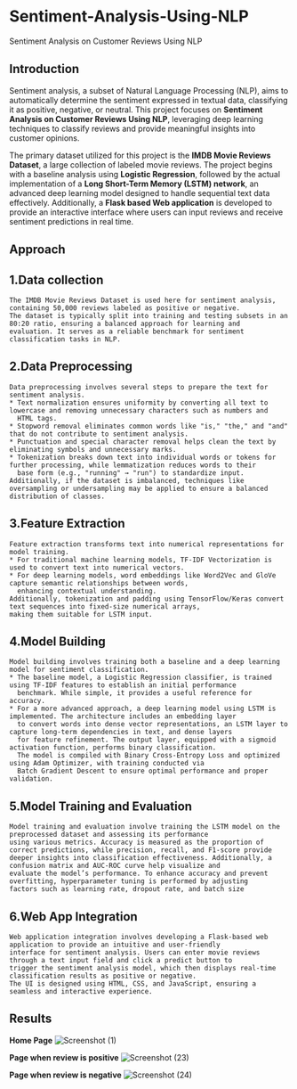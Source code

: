 # Sentiment-Analysis-Using-NLP
Sentiment Analysis on Customer Reviews Using NLP

## Introduction
  Sentiment analysis, a subset of Natural Language Processing (NLP), aims to automatically determine the sentiment expressed in textual data, classifying it as positive, negative, or neutral. This project focuses    on **Sentiment Analysis on Customer Reviews Using NLP**, leveraging deep learning techniques to classify reviews and provide meaningful insights into customer opinions.

  The primary dataset utilized for this project is the **IMDB Movie Reviews Dataset**, a large collection of labeled movie reviews. The project begins with a baseline analysis using **Logistic Regression**,          followed by the actual implementation of a **Long Short-Term Memory (LSTM) network**, an advanced deep learning model designed to handle sequential text data effectively. Additionally, a **Flask based Web application** is developed to provide an interactive interface where users can input reviews and receive sentiment predictions in real time.

## Approach
  ## 1.Data collection
    The IMDB Movie Reviews Dataset is used here for sentiment analysis, containing 50,000 reviews labeled as positive or negative. 
    The dataset is typically split into training and testing subsets in an 80:20 ratio, ensuring a balanced approach for learning and 
    evaluation. It serves as a reliable benchmark for sentiment classification tasks in NLP.
  ## 2.Data Preprocessing
    Data preprocessing involves several steps to prepare the text for sentiment analysis. 
    * Text normalization ensures uniformity by converting all text to lowercase and removing unnecessary characters such as numbers and
      HTML tags. 
    * Stopword removal eliminates common words like "is," "the," and "and" that do not contribute to sentiment analysis. 
    * Punctuation and special character removal helps clean the text by eliminating symbols and unnecessary marks. 
    * Tokenization breaks down text into individual words or tokens for further processing, while lemmatization reduces words to their
      base form (e.g., "running" → "run") to standardize input. 
    Additionally, if the dataset is imbalanced, techniques like oversampling or undersampling may be applied to ensure a balanced 
    distribution of classes.
  ## 3.Feature Extraction
    Feature extraction transforms text into numerical representations for model training. 
    * For traditional machine learning models, TF-IDF Vectorization is used to convert text into numerical vectors. 
    * For deep learning models, word embeddings like Word2Vec and GloVe capture semantic relationships between words, 
      enhancing contextual understanding. 
    Additionally, tokenization and padding using TensorFlow/Keras convert text sequences into fixed-size numerical arrays, 
    making them suitable for LSTM input.
  ## 4.Model Building
    Model building involves training both a baseline and a deep learning model for sentiment classification. 
    * The baseline model, a Logistic Regression classifier, is trained using TF-IDF features to establish an initial performance 
      benchmark. While simple, it provides a useful reference for accuracy. 
    * For a more advanced approach, a deep learning model using LSTM is implemented. The architecture includes an embedding layer 
      to convert words into dense vector representations, an LSTM layer to capture long-term dependencies in text, and dense layers 
      for feature refinement. The output layer, equipped with a sigmoid activation function, performs binary classification. 
      The model is compiled with Binary Cross-Entropy Loss and optimized using Adam Optimizer, with training conducted via 
      Batch Gradient Descent to ensure optimal performance and proper validation.
  ## 5.Model Training and Evaluation
    Model training and evaluation involve training the LSTM model on the preprocessed dataset and assessing its performance 
    using various metrics. Accuracy is measured as the proportion of correct predictions, while precision, recall, and F1-score provide 
    deeper insights into classification effectiveness. Additionally, a confusion matrix and AUC-ROC curve help visualize and 
    evaluate the model’s performance. To enhance accuracy and prevent overfitting, hyperparameter tuning is performed by adjusting 
    factors such as learning rate, dropout rate, and batch size
  ## 6.Web App Integration
    Web application integration involves developing a Flask-based web application to provide an intuitive and user-friendly 
    interface for sentiment analysis. Users can enter movie reviews through a text input field and click a predict button to 
    trigger the sentiment analysis model, which then displays real-time classification results as positive or negative. 
    The UI is designed using HTML, CSS, and JavaScript, ensuring a seamless and interactive experience.
## Results
  **Home Page**
  ![Screenshot (1)](https://github.com/user-attachments/assets/6672321c-6189-44e6-a236-a999c6ce20a6)

  **Page when review is positive**
  ![Screenshot (23)](https://github.com/user-attachments/assets/cb719f5f-24fd-41a4-97fe-6ce66fc3ddef)

  **Page when review is negative**
  ![Screenshot (24)](https://github.com/user-attachments/assets/c3ead7f9-4901-41f4-b580-cb7958b00780)



